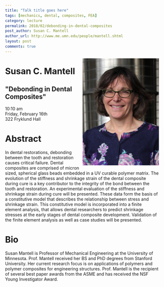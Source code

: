 ```yaml
---
title: "Talk title goes here"
tags: [mechanics, dental, composites, FEA]
category: lecture
permalink: 2018/02/debonding-in-dental-composites
post_author: Susan C. Mantell
author_url: http://www.me.umn.edu/people/mantell.shtml
layout: post
comments: true
---
```


<!-- This is for your headshot. -->
<img align="right" width="250px" src="/images/181602-mantell.jpg" alt="Susan C. Mantell"/>  

# Susan C. Mantell  
## "Debonding in Dental Composites"
10:10 am  
Friday, February 16th  
322 Fryklund Hall  



# Abstract

In dental restorations, debonding between the tooth and restoration causes critical failure. Dental composites are comprised of micron sized, spherical glass beads embedded in a UV curable polymer matrix.  The evolution of the stiffness and shrinkage strain of the dental composite during cure is a key contributor to the integrity of the bond between the tooth and restoration. An experimental evaluation of the stiffness and shrinkage strain during cure will be presented.  These data form the basis of a constitutive model that describes the relationship between stress and shrinkage strain. This constitutive model is incorporated into a finite element analysis, that allows dental researchers to predict shrinkage stresses at the early stages of dental composite development. Validation of the finite element analysis as well as case studies will be presented.

# Bio

Susan Mantell is Professor of Mechanical Engineering at the University of Minnesota. Prof. Mantell received her BS and PhD degrees from Stanford University. Her current research focus is on applications of polymers and polymer composites for engineering structures. Prof. Mantell is the recipient of several best paper awards from the ASME and has received the NSF Young Investigator Award.

